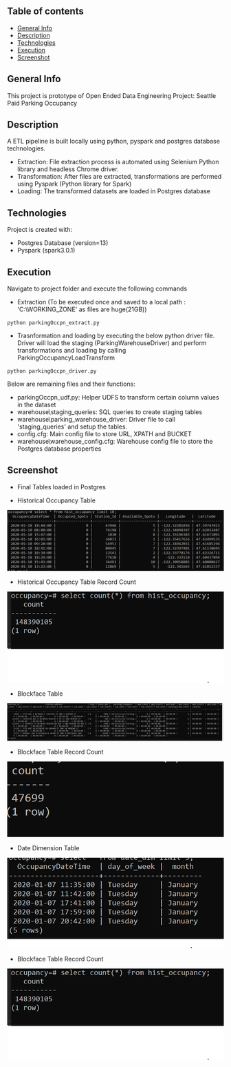 ## Table of contents
* [General Info](#general-info)
* [Description](#description)
* [Technologies](#technologies)
* [Execution](#execution)
* [Screenshot](#screenshot)

## General Info
This project is prototype of Open Ended Data Engineering Project: Seattle Paid Parking Occupancy

## Description
A ETL pipeline is built locally using python, pyspark and postgres database technologies. 
* Extraction: File extraction process is automated using Selenium Python library and headless Chrome driver.
* Transformation: After files are extracted, transformations are performed using Pyspark (Python library for Spark)
* Loading: The transformed datasets are loaded in Postgres database


## Technologies
Project is created with:
* Postgres Database (version=13)
* Pyspark (spark3.0.1)


## Execution

Navigate to project folder and execute the following commands

* Extraction (To be executed once and saved to a local path  : 'C:\WORKING_ZONE\' as files are huge(21GB))

```
python parkingOccpn_extract.py

```

* Trasnformation and loading by executing the below python driver file.  Driver will load the staging (ParkingWarehouseDriver) and perform transformations and loading by calling ParkingOccupancyLoadTransform

```
python parkingOccpn_driver.py

```

Below are remaining files and their functions:

* parkingOccpn_udf.py: Helper UDFS to transform certain column values in the dataset
* warehouse\staging_queries: SQL queries to create staging tables
* warehouse\parking_warehouse_driver: Driver file to call 'staging_queries' and setup the tables.
* config.cfg: Main config file to store URL, XPATH and BUCKET
* warehouse\warehouse_config.cfg: Warehouse config file to store the Postgres database properties

## Screenshot
* Final Tables loaded in Postgres

* Historical Occupancy Table

![Alt text](screenshot/OccupancyData.PNG?raw=true "Historical Occupancy Table")

* Historical Occupancy Table Record Count

![Alt text](screenshot/OccupancyRecCnt.PNG?raw=true "Historical Occupancy Table Count")

* Blockface Table

![Alt text](screenshot/BlockfaceTable.PNG?raw=true "Blockface Table")

* Blockface Table Record Count

![Alt text](screenshot/BlockfaceRecCnt.PNG?raw=true "Blockface Table Count")

* Date Dimension Table

![Alt text](screenshot/DateDim.PNG?raw=true "Date Dimension Table")

* Blockface Table Record Count

![Alt text](screenshot/OccupancyRecCnt.PNG?raw=true "Date Dimension Table Count")


